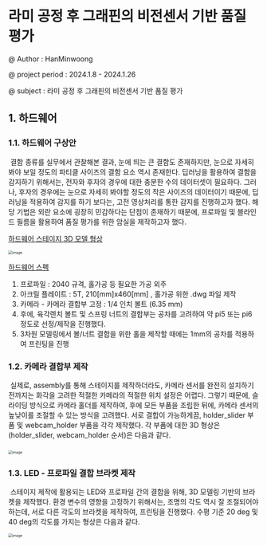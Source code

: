# 라미 공정 후 그래핀의 비전센서 기반 품질 평가

@ Author : HanMinwoong

@ project period : 2024.1.8 - 2024.1.26

@ subject : 라미 공정 후 그래핀의 비전센서 기반 품질 평가



## 1. 하드웨어

### 1.1. 하드웨어 구상안

​		결함 종류를 실무에서 관찰해본 결과, 눈에 띄는 큰 결함도 존재하지만, 눈으로 자세히 봐야 보일 정도의 파티클 사이즈의 결함 요소 역시 존재한다. 딥러닝을 활용하여 결함을 감지하기 위해서는, 전자와 후자의 경우에 대한 충분한 수의 데이터셋이 필요하다. 그러나, 후자의 경우에는 눈으로 자세히 봐야할 정도의 작은 사이즈의 데이터이기 때문에, 딥러닝을 적용하여 감지를 하기 보다는, 고전 영상처리를 통한 감지를 진행하고자 했다. 해당 기법은 외란 요소에 굉장히 민감하다는 단점이 존재하기 때문에, 프로파일 및 블라인드 필름을 활용하여 품질 평가를 위한 암실을 제작하고자 했다.

<u>하드웨어 스테이지 3D 모델 형상</u>

<img src="https://github.com/HanMinung/DLIP/assets/99113269/7ecb22a8-5493-4d37-893c-f2eebf42ccd6" alt="image" style="zoom:50%;" />

<u>하드웨어 스펙</u>

1) 프로파일 : 2040 규격, 홀가공 등 필요한 가공 외주
2) 아크릴 플레이트 : 5T, 210[mm]x460[mm] , 홀가공 위한 .dwg 파일 제작
3) 카메라 - 카메라 결합부 고정 : 1/4 인치 볼트 (6.35 mm) 
4) 후에, 육각렌치 볼트 및 스프링 너트의 결합부는 공차를 고려하여 약 pi5 또는 pi6 정도로 선정/제작을 진행했다.
5) 3차원 모델링에서 볼/너트 결합을 위한 홀을 제작할 때에는 1mm의 공차를 적용하여 프린팅을 진행



### 1.2. 카메라 결합부 제작

​		실제로, assembly를 통해 스테이지를 제작하더라도, 카메라 센서를 완전히 설치하기 전까지는 화각을 고려한 적절한 카메라의 적절한 위치 설정은 어렵다. 그렇기 때문에, 슬라이딩 방식으로 카메라 홀더를 제작하여, 후에 모든 부품을 조립한 뒤에, 카메라 센서의 높낮이를 조절할 수 있는 방식을 고려했다. 서로 결합이 가능하게끔, holder_slider 부품 및 webcam_holder 부품을 각각 제작했다. 각 부품에 대한 3D 형상은 (holder_slider, webcam_holder 순서)은 다음과 같다.

​                                                 <img src="https://github.com/HanMinung/GrapheneSquare_intership/assets/99113269/b710da70-2884-48e9-a4f1-4910339d68c5" alt="image" style="zoom:50%;" />



### 1.3. LED - 프로파일 결합 브라켓 제작

​		스테이지 제작에 활용되는 LED와 프로파일 간의 결합을 위해, 3D 모델링 기반의 브라켓을 제작했다. 환경 변수의 영향을 고정하기 위해서는, 조명의 각도 역시 잘 조절되어야 하는데, 서로 다른 각도의 브라켓을 제작하여, 프린팅을 진행했다. 수평 기준 20 deg 및 40 deg의 각도를 가지는 형상은 다음과 같다.

<img src="https://github.com/HanMinung/DLIP/assets/99113269/599a52e7-3fff-41c5-b6f0-5d93da1ee6f6" alt="image" style="zoom:50%;" />















